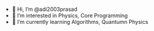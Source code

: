 - 👋 Hi, I’m @adi2003prasad
- 👀 I’m interested in Physics, Core Programming 
- 🌱 I’m currently learning Algorithms, Quantumn Physics

<!---
adi2003prasad/adi2003prasad is a ✨ special ✨ repository because its `README.md` (this file) appears on your GitHub profile.
You can click the Preview link to take a look at your changes.
--->
